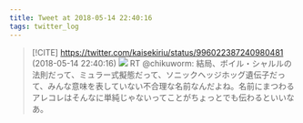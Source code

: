 ```yaml
---
title: Tweet at 2018-05-14 22:40:16
tags: twitter_log
---
```


> [!CITE] https://twitter.com/kaisekiriu/status/996022387240980481 (2018-05-14 22:40:16)
> ![](https://twitter.com/kaisekiriu/status/996022387240980481)
> RT @chikuworm: 結局、ボイル・シャルルの法則だって、ミュラー式擬態だって、ソニックヘッジホッグ遺伝子だって、みんな意味を表していない不合理な名前なんだよね。名前にまつわるアレコレはそんなに単純じゃないってことがちょっとでも伝わるといいなあ。
